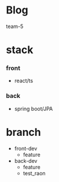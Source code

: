 # Blog
team-5
# stack
### front
- react/ts
### back
- spring boot/JPA
# branch
- front-dev
  - feature
- back-dev
  - feature
  - test_raon
